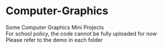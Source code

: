 # Computer-Graphics
Some Computer Graphics Mini Projects  
For school policy, the code cannot be fully uploaded for now  
Please refer to the demo in each folder

